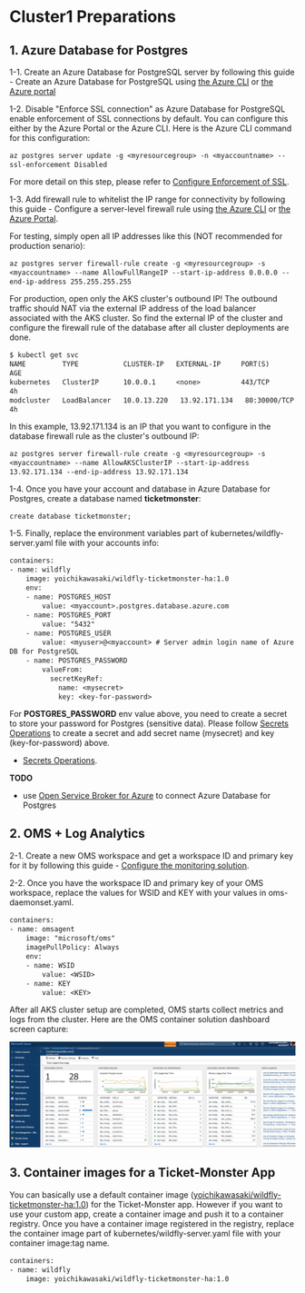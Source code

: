 # Cluster1 Preparations
## 1. Azure Database for Postgres
1-1. Create an Azure Database for PostgreSQL server by following this guide - Create an Azure Database for PostgreSQL using [the Azure CLI](https://docs.microsoft.com/en-us/azure/postgresql/quickstart-create-server-database-azure-cli) or [the Azure portal](https://docs.microsoft.com/en-us/azure/postgresql/quickstart-create-server-database-portal)

1-2. Disable "Enforce SSL connection" as Azure Database for PostgreSQL enable enforcement of SSL connections by default. You can configure this either by the Azure Portal or the Azure CLI. Here is the Azure CLI command for this configuration:

```
az postgres server update -g <myresourcegroup> -n <myaccountname> --ssl-enforcement Disabled
```
For more detail on this step, please refer to [Configure Enforcement of SSL](https://docs.microsoft.com/en-us/azure/postgresql/concepts-ssl-connection-security#configure-enforcement-of-ssl).

1-3. Add firewall rule to whitelist the IP range for connectivity by following this guide - Configure a server-level firewall rule using [the Azure CLI](https://docs.microsoft.com/en-us/azure/postgresql/tutorial-design-database-using-azure-cli#configure-a-server-level-firewall-rule) or [the Azure Portal](https://docs.microsoft.com/en-us/azure/postgresql/tutorial-design-database-using-azure-portal#configure-a-server-level-firewall-rule). 

For testing, simply open all IP addresses like this (NOT recommended for production senario):
```
az postgres server firewall-rule create -g <myresourcegroup> -s <myaccountname> --name AllowFullRangeIP --start-ip-address 0.0.0.0 --end-ip-address 255.255.255.255
```
For production, open only the AKS cluster's outbound IP! The outbound traffic should NAT via the external IP address of the load balancer associated with the AKS cluster. So find the external IP of the cluster and configure the firewall rule of the database after all cluster deployments are done.
```
$ kubectl get svc
NAME         TYPE           CLUSTER-IP   EXTERNAL-IP     PORT(S)        AGE
kubernetes   ClusterIP      10.0.0.1     <none>          443/TCP        4h
modcluster   LoadBalancer   10.0.13.220   13.92.171.134   80:30000/TCP  4h
```
In this example, 13.92.171.134 is an IP that you want to configure in the database firewall rule as the cluster's outbound IP:
```
az postgres server firewall-rule create -g <myresourcegroup> -s <myaccountname> --name AllowAKSClusterIP --start-ip-address 13.92.171.134 --end-ip-address 13.92.171.134
```

1-4. Once you have your account and database in Azure Database for Postgres, create a database named **ticketmonster**:
```
create database ticketmonster;
```

1-5. Finally, replace the environment variables part of kubernetes/wildfly-server.yaml file with your accounts info:
```
containers:
- name: wildfly
    image: yoichikawasaki/wildfly-ticketmonster-ha:1.0
    env:
    - name: POSTGRES_HOST
        value: <myaccount>.postgres.database.azure.com
    - name: POSTGRES_PORT
        value: "5432"
    - name: POSTGRES_USER
        value: <myuser>@<myaccount> # Server admin login name of Azure DB for PostgreSQL
    - name: POSTGRES_PASSWORD
        valueFrom:
          secretKeyRef:
            name: <mysecret>
            key: <key-for-password>
```
For **POSTGRES_PASSWORD** env value above, you need to create a secret to store your password for Postgres (sensitive data). Please follow [Secrets Operations](docs/secret-operations.md) to create a secret and add secret name (mysecret) and key (key-for-password) above.
- [Secrets Operations](docs/secret-operations.md).

**TODO**
- use [Open Service Broker for Azure](https://docs.microsoft.com/en-us/azure/aks/integrate-azure) to connect Azure Database for Postgres

## 2. OMS + Log Analytics

2-1. Create a new OMS workspace and get a workspace ID and primary key for it by following this guide - [Configure the monitoring solution](https://docs.microsoft.com/en-us/azure/aks/tutorial-kubernetes-monitor#configure-the-monitoring-solution).

2-2. Once you have the workspace ID and primary key of your OMS workspace, replace the values for WSID and KEY with your values in oms-daemonset.yaml.
```
containers:
- name: omsagent
    image: "microsoft/oms"
    imagePullPolicy: Always
    env:
    - name: WSID
        value: <WSID>
    - name: KEY
        value: <KEY>
```
After all AKS cluster setup are completed, OMS starts collect metrics and logs from the cluster. Here are the OMS container solution dashboard screen capture:

![](../images/azure-oms-container-solution.png)

## 3. Container images for a Ticket-Monster App
You can basically use a default container image ([yoichikawasaki/wildfly-ticketmonster-ha:1.0](https://hub.docker.com/r/yoichikawasaki/wildfly-ticketmonster-ha/)) for the Ticket-Monster app. However if you want to use your custom app, create a container image and push it to a container registry. Once you have a container image registered in the registry, replace the container image part of kubernetes/wildfly-server.yaml file with your container image:tag name.

```
containers:
- name: wildfly
    image: yoichikawasaki/wildfly-ticketmonster-ha:1.0
```